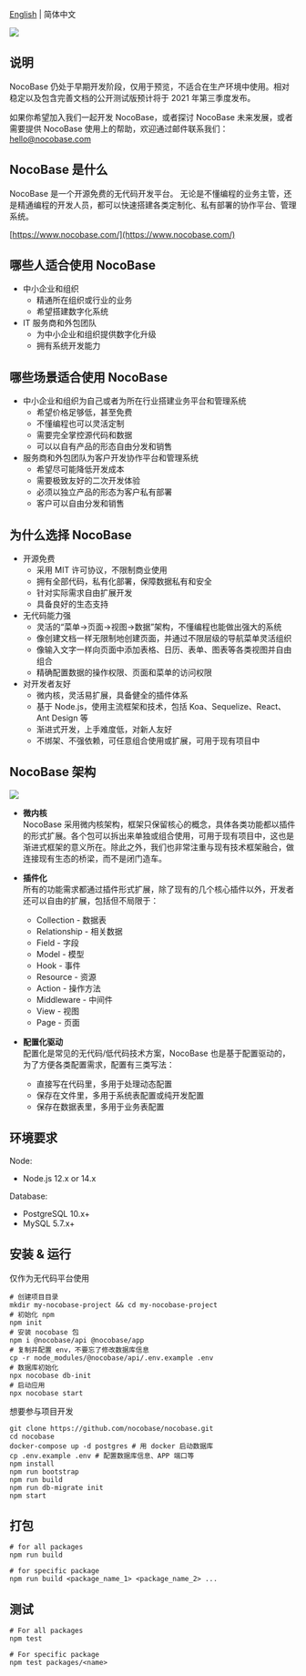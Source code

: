 [English](./README.md) | 简体中文

![](https://nocobase.oss-cn-beijing.aliyuncs.com/b44a2146ad4c4b20e6f7fe52a0e8d04e.png)  
  
  
说明
----------
NocoBase 仍处于早期开发阶段，仅用于预览，不适合在生产环境中使用。相对稳定以及包含完善文档的公开测试版预计将于 2021 年第三季度发布。

如果你希望加入我们一起开发 NocoBase，或者探讨 NocoBase 未来发展，或者需要提供 NocoBase 使用上的帮助，欢迎通过邮件联系我们：hello@nocobase.com

NocoBase 是什么
----------
NocoBase 是一个开源免费的无代码开发平台。
无论是不懂编程的业务主管，还是精通编程的开发人员，都可以快速搭建各类定制化、私有部署的协作平台、管理系统。  

[https://www.nocobase.com/](https://www.nocobase.com/)

哪些人适合使用 NocoBase
----------
- 中小企业和组织
   - 精通所在组织或行业的业务
   - 希望搭建数字化系统
- IT 服务商和外包团队
   - 为中小企业和组织提供数字化升级
   - 拥有系统开发能力

哪些场景适合使用 NocoBase
----------
- 中小企业和组织为自己或者为所在行业搭建业务平台和管理系统
   - 希望价格足够低，甚至免费
   - 不懂编程也可以灵活定制
   - 需要完全掌控源代码和数据
   - 可以以自有产品的形态自由分发和销售
- 服务商和外包团队为客户开发协作平台和管理系统
   - 希望尽可能降低开发成本
   - 需要极致友好的二次开发体验
   - 必须以独立产品的形态为客户私有部署
   - 客户可以自由分发和销售

为什么选择 NocoBase
----------
- 开源免费
   - 采用 MIT 许可协议，不限制商业使用
   - 拥有全部代码，私有化部署，保障数据私有和安全
   - 针对实际需求自由扩展开发
   - 具备良好的生态支持
- 无代码能力强
   - 灵活的“菜单→页面→视图→数据”架构，不懂编程也能做出强大的系统
   - 像创建文档一样无限制地创建页面，并通过不限层级的导航菜单灵活组织
   - 像输入文字一样向页面中添加表格、日历、表单、图表等各类视图并自由组合
   - 精确配置数据的操作权限、页面和菜单的访问权限
- 对开发者友好
   - 微内核，灵活易扩展，具备健全的插件体系
   - 基于 Node.js，使用主流框架和技术，包括 Koa、Sequelize、React、Ant Design 等
   - 渐进式开发，上手难度低，对新人友好
   - 不绑架、不强依赖，可任意组合使用或扩展，可用于现有项目中

NocoBase 架构
----------
![](https://nocobase.oss-cn-beijing.aliyuncs.com/4fde069587182dacbdb00b020d914404.jpg)

- **微内核**  
NocoBase 采用微内核架构，框架只保留核心的概念，具体各类功能都以插件的形式扩展。各个包可以拆出来单独或组合使用，可用于现有项目中，这也是渐进式框架的意义所在。除此之外，我们也非常注重与现有技术框架融合，做连接现有生态的桥梁，而不是闭门造车。

- **插件化**  
所有的功能需求都通过插件形式扩展，除了现有的几个核心插件以外，开发者还可以自由的扩展，包括但不局限于：
   - Collection - 数据表
   - Relationship - 相关数据
   - Field - 字段
   - Model - 模型
   - Hook - 事件
   - Resource - 资源
   - Action - 操作方法
   - Middleware - 中间件
   - View - 视图
   - Page - 页面

- **配置化驱动**  
配置化是常见的无代码/低代码技术方案，NocoBase 也是基于配置驱动的，为了方便各类配置需求，配置有三类写法：
   - 直接写在代码里，多用于处理动态配置
   - 保存在文件里，多用于系统表配置或纯开发配置
   - 保存在数据表里，多用于业务表配置

环境要求
----------

Node:

- Node.js 12.x or 14.x

Database:

- PostgreSQL 10.x+
- MySQL 5.7.x+

安装 & 运行
----------

仅作为无代码平台使用

~~~shell
# 创建项目目录
mkdir my-nocobase-project && cd my-nocobase-project
# 初始化 npm
npm init
# 安装 nocobase 包
npm i @nocobase/api @nocobase/app
# 复制并配置 env，不要忘了修改数据库信息
cp -r node_modules/@nocobase/api/.env.example .env
# 数据库初始化
npx nocobase db-init
# 启动应用
npx nocobase start
~~~

想要参与项目开发

~~~shell
git clone https://github.com/nocobase/nocobase.git
cd nocobase
docker-compose up -d postgres # 用 docker 启动数据库
cp .env.example .env # 配置数据库信息、APP 端口等
npm install
npm run bootstrap
npm run build
npm run db-migrate init
npm start
~~~

打包
----------

~~~shell
# for all packages
npm run build

# for specific package
npm run build <package_name_1> <package_name_2> ...
~~~

测试
----------

~~~
# For all packages
npm test

# For specific package
npm test packages/<name>
~~~
